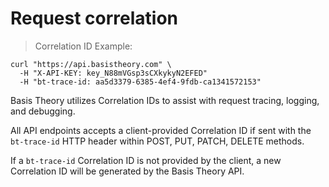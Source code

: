 # Request correlation

> Correlation ID Example:

```shell
curl "https://api.basistheory.com" \
  -H "X-API-KEY: key_N88mVGsp3sCXkykyN2EFED"
  -H "bt-trace-id: aa5d3379-6385-4ef4-9fdb-ca1341572153"
```

Basis Theory utilizes Correlation IDs to assist with request tracing, logging, and debugging.

All API endpoints accepts a client-provided Correlation ID if sent with the `bt-trace-id` HTTP header within POST, PUT, PATCH, DELETE methods.

If a `bt-trace-id` Correlation ID is not provided by the client, a new Correlation ID will be generated by the Basis Theory API.
